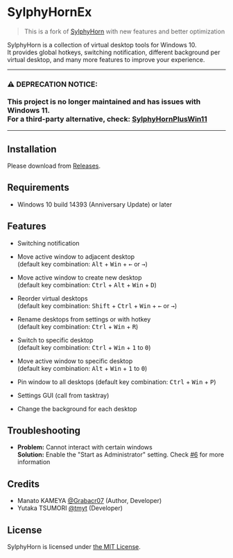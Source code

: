 # SylphyHornEx
> This is a fork of [SylphyHorn](https://github.com/Grabacr07/SylphyHorn) with new features and better optimization

SylphyHorn is a collection of virtual desktop tools for Windows 10.  
It provides global hotkeys, switching notification, different background per virtual desktop, and many more features to improve your experience.

---
### :warning: DEPRECATION NOTICE: <br><br> This project is no longer maintained and has issues with Windows 11. <br> For a third-party alternative, check:  [SylphyHornPlusWin11](https://github.com/hwtnb/SylphyHornPlusWin11)
---

## Installation
Please download from [Releases](https://github.com/ViRb3/SylphyHornEx/releases).


## Requirements
* Windows 10 build 14393 (Anniversary Update) or later


## Features
* Switching notification

* Move active window to adjacent desktop  
(default key combination: <kbd>Alt</kbd> + <kbd>Win</kbd> + <kbd>&larr;</kbd> or <kbd>&rarr;</kbd>)

* Move active window to create new desktop  
(default key combination: <kbd>Ctrl</kbd> + <kbd>Alt</kbd> + <kbd>Win</kbd> + <kbd>D</kbd>)

* Reorder virtual desktops  
(default key combination: <kbd>Shift</kbd> + <kbd>Ctrl</kbd> + <kbd>Win</kbd> + <kbd>&larr;</kbd> or <kbd>&rarr;</kbd>)

* Rename desktops from settings or with hotkey  
(default key combination: <kbd>Ctrl</kbd> + <kbd>Win</kbd> + <kbd>R</kbd>)

* Switch to specific desktop  
(default key combination: <kbd>Ctrl</kbd> + <kbd>Win</kbd> + <kbd>1</kbd> to <kbd>0</kbd>)
 
* Move active window to specific desktop  
(default key combination: <kbd>Alt</kbd> + <kbd>Win</kbd> + <kbd>1</kbd> to <kbd>0</kbd>)

* Pin window to all desktops
(default key combination: <kbd>Ctrl</kbd> + <kbd>Win</kbd> + <kbd>P</kbd>)  

* Settings GUI (call from tasktray)  

* Change the background for each desktop  

## Troubleshooting

* __Problem:__ Cannot interact with certain windows  
  __Solution:__ Enable the "Start as Administrator" setting. Check [#6](https://github.com/ViRb3/SylphyHornEx/issues/6) for more information

## Credits
* Manato KAMEYA [@Grabacr07](https://twitter.com/Grabacr07) (Author, Developer)
* Yutaka TSUMORI [@tmyt](https://twitter.com/tmyt) (Developer)


## License
SylphyHorn is licensed under [the MIT License](LICENSE.txt).
